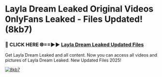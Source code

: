 # Layla Dream Leaked Original Videos 0nlyFans Leaked - Files Updated! (8kb7)

<h3>🔴 CLICK HERE 🌐==►► <a href="https://tinyurl.com/ms9xzufz" rel="nofollow">Layla Dream Leaked Updated Files</a></h3>

Get Layla Dream Leaked and all content. Now you can access all videos and pictures of Layla Dream Leaked. New Updated Files 2025!

[![8kb7](https://i.imgur.com/PQ7UWWw.gif)](https://tinyurl.com/ms9xzufz)
